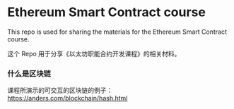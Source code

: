 # Ethereum Smart Contract course

This repo is used for sharing the materials for the Ethereum Smart Contract course.


这个 Repo 用于分享《以太坊职能合约开发课程》的相关材料。

### 什么是区块链
课程所演示的可交互的区块链的例子： https://anders.com/blockchain/hash.html




